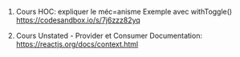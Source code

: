 1.  Cours HOC: expliquer le méc=anisme
    Exemple avec withToggle()
    https://codesandbox.io/s/7j6zzz82yq

2)  Cours Unstated - Provider et Consumer
    Documentation: https://reactjs.org/docs/context.html
